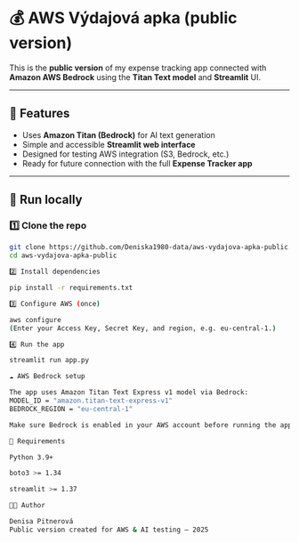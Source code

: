 # 💰 AWS Výdajová apka (public version)

This is the **public version** of my expense tracking app connected with **Amazon AWS Bedrock** using the **Titan Text model** and **Streamlit** UI.

---

## 🚀 Features
- Uses **Amazon Titan (Bedrock)** for AI text generation  
- Simple and accessible **Streamlit web interface**  
- Designed for testing AWS integration (S3, Bedrock, etc.)  
- Ready for future connection with the full **Expense Tracker app**

---

## 🧠 Run locally

### 1️⃣ Clone the repo
```bash
git clone https://github.com/Deniska1980-data/aws-vydajova-apka-public.git
cd aws-vydajova-apka-public

2️⃣ Install dependencies

pip install -r requirements.txt

3️⃣ Configure AWS (once)

aws configure
(Enter your Access Key, Secret Key, and region, e.g. eu-central-1.)

4️⃣ Run the app

streamlit run app.py

☁️ AWS Bedrock setup

The app uses Amazon Titan Text Express v1 model via Bedrock:
MODEL_ID = "amazon.titan-text-express-v1"
BEDROCK_REGION = "eu-central-1"

Make sure Bedrock is enabled in your AWS account before running the app.

🧾 Requirements

Python 3.9+

boto3 >= 1.34

streamlit >= 1.37

👩‍💻 Author

Denisa Pitnerová
Public version created for AWS & AI testing – 2025
